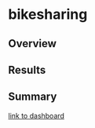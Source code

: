 # bikesharing

## Overview

## Results

## Summary

[link to dashboard]("Lhttps://public.tableau.com/views/NYCCitiBike-PitchDeck/CitiBikeAnalysis?:language=en-US&publish=yes&:display_count=n&:origin=viz_share_link")
